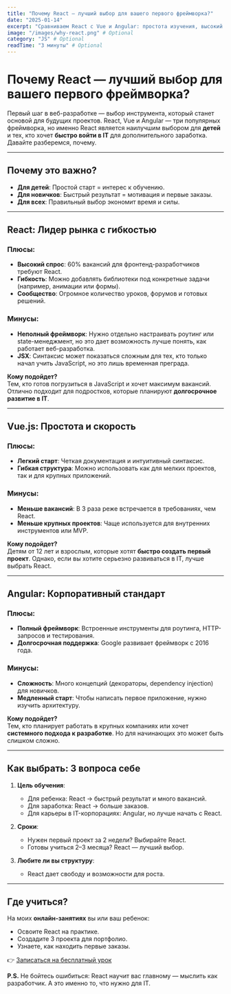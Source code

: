 ```yaml
---
title: "Почему React — лучший выбор для вашего первого фреймворка?"
date: "2025-01-14"
excerpt: "Сравниваем React с Vue и Angular: простота изучения, высокий спрос на рынке и советы по обучению для детей и начинающих в IT."
image: "/images/why-react.png" # Optional
category: "JS" # Optional
readTime: "3 минуты" # Optional
---
```


# Почему React — лучший выбор для вашего первого фреймворка?

Первый шаг в веб-разработке — выбор инструмента, который станет основой для будущих проектов. React, Vue и Angular — три популярных фреймворка, но именно React является наилучшим выбором для **детей** и тех, кто хочет **быстро войти в IT** для дополнительного заработка. Давайте разберемся, почему.

---

## Почему это важно?

- **Для детей**: Простой старт = интерес к обучению.
- **Для новичков**: Быстрый результат = мотивация и первые заказы.
- **Для всех**: Правильный выбор экономит время и силы.

---

## React: Лидер рынка с гибкостью

### Плюсы:

- **Высокий спрос**: 60% вакансий для фронтенд-разработчиков требуют React.
- **Гибкость**: Можно добавлять библиотеки под конкретные задачи (например, анимации или формы).
- **Сообщество**: Огромное количество уроков, форумов и готовых решений.

### Минусы:

- **Неполный фреймворк**: Нужно отдельно настраивать роутинг или state-менеджмент, но это дает возможность лучше понять, как работает веб-разработка.
- **JSX**: Синтаксис может показаться сложным для тех, кто только начал учить JavaScript, но это лишь временная преграда.

**Кому подойдет?**  
Тем, кто готов погрузиться в JavaScript и хочет максимум вакансий. Отлично подходит для подростков, которые планируют **долгосрочное развитие в IT**.

---

## Vue.js: Простота и скорость

### Плюсы:

- **Легкий старт**: Четкая документация и интуитивный синтаксис.
- **Гибкая структура**: Можно использовать как для мелких проектов, так и для крупных приложений.

### Минусы:

- **Меньше вакансий**: В 3 раза реже встречается в требованиях, чем React.
- **Меньше крупных проектов**: Чаще используется для внутренних инструментов или MVP.

**Кому подойдет?**  
Детям от 12 лет и взрослым, которые хотят **быстро создать первый проект**. Однако, если вы хотите серьезно развиваться в IT, лучше выбрать React.

---

## Angular: Корпоративный стандарт

### Плюсы:

- **Полный фреймворк**: Встроенные инструменты для роутинга, HTTP-запросов и тестирования.
- **Долгосрочная поддержка**: Google развивает фреймворк с 2016 года.

### Минусы:

- **Сложность**: Много концепций (декораторы, dependency injection) для новичков.
- **Медленный старт**: Чтобы написать первое приложение, нужно изучить архитектуру.

**Кому подойдет?**  
Тем, кто планирует работать в крупных компаниях или хочет **системного подхода к разработке**. Но для начинающих это может быть слишком сложно.

---

## Как выбрать: 3 вопроса себе

1. **Цель обучения**:

   - Для ребенка: React → быстрый результат и много вакансий.
   - Для заработка: React → больше заказов.
   - Для карьеры в IT-корпорациях: Angular, но лучше начать с React.

2. **Сроки**:

   - Нужен первый проект за 2 недели? Выбирайте React.
   - Готовы учиться 2–3 месяца? React — лучший выбор.

3. **Любите ли вы структуру**:
   - React дает свободу и возможности для роста.

---

## Где учиться?

На моих **онлайн-занятиях** вы или ваш ребенок:

- Освоите React на практике.
- Создадите 3 проекта для портфолио.
- Узнаете, как находить первые заказы.

👉 [Записаться на бесплатный урок](ссылка)

**P.S.** Не бойтесь ошибиться: React научит вас главному — мыслить как разработчик. А это именно то, что нужно для IT.
